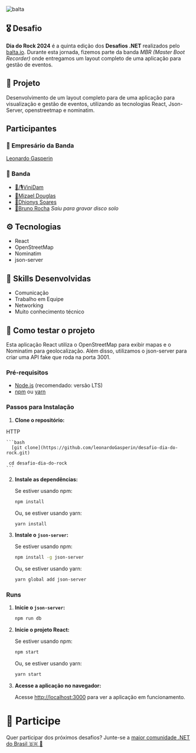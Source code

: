 ![balta](https://baltaio.blob.core.windows.net/static/images/dark/balta-logo.svg)

## 🎖️ Desafio
**Dia do Rock 2024** é a quinta edição dos **Desafios .NET** realizados pelo [balta.io](https://balta.io). Durante esta jornada, fizemos parte da banda *MBR (Master Boot Recorder)*  onde entregamos um layout completo de uma aplicação para gestão de eventos.

## 📱 Projeto
Desenvolvimento de um layout completo para de uma aplicação para visualização e gestão de eventos, utilizando as tecnologias React, Json-Server, openstreetmap e nominatim.

## Participantes
### 🚀 Empresário da Banda
[Leonardo Gasperin](https://github.com/leonardoGasperin)

### 🎸 Banda
* [🎸/🎙️ViniDam](https://github.com/Vinidamiaop/Vinidamiaop)
* [🎹Mizael Douglas](https://github.com/Mizaeldouglas)
* [🥁Dhionys Soares](https://github.com/dhionys-soares)
* [🎸Bruno Rocha](https://github.com/brunorocha-dev) _Saiu para gravar disco solo_

## ⚙️ Tecnologias
* React
* OpenStreetMap
* Nominatim
* json-server

## 🥋 Skills Desenvolvidas
* Comunicação
* Trabalho em Equipe
* Networking
* Muito conhecimento técnico

## 🧪 Como testar o projeto
Esta aplicação React utiliza o OpenStreetMap para exibir mapas e o Nominatim para geolocalização. Além disso, utilizamos o json-server para criar uma API fake que roda na porta 3001.

### Pré-requisitos

- [Node.js](https://nodejs.org/) (recomendado: versão LTS)
- [npm](https://www.npmjs.com/) ou [yarn](https://yarnpkg.com/)

### Passos para Instalação

1. **Clone o repositório:**

HTTP

    ```bash
      [git clone](https://github.com/leonardoGasperin/desafio-dia-do-rock.git)
 
     cd desafio-dia-do-rock
    ```
  
2. **Instale as dependências:**

    Se estiver usando npm:
    
    ```bash
    npm install
    ```

    Ou, se estiver usando yarn:
    
    ```bash
    yarn install
    ```

3. **Instale o `json-server`:**

    Se estiver usando npm:
    
    ```bash
    npm install -g json-server
    ```

    Ou, se estiver usando yarn:
    
    ```bash
    yarn global add json-server
    ```
### Runs
1. **Inicie o `json-server`:**

    ```bash
    npm run db
    ```
2. **Inicie o projeto React:**

    Se estiver usando npm:
    
    ```bash
    npm start
    ```

    Ou, se estiver usando yarn:
    
    ```bash
    yarn start
    ```
3. **Acesse a aplicação no navegador:**

    Acesse [http://localhost:3000](http://localhost:3000) para ver a aplicação em funcionamento.


# 💜 Participe
Quer participar dos próximos desafios? Junte-se a [maior comunidade .NET do Brasil 🇧🇷 💜](https://balta.io/discord)
